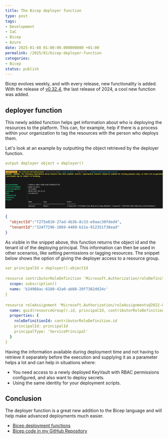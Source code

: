 ```yaml
---
title: The Bicep deployer function
type: post
tags:
- Development
- IaC
- Bicep
- Azure
date: 2025-01-08 01:00:00.000000000 +01:00
permalink: /2025/01/bicep-deployer-function
categories:
- Bicep
status: publish
---
```


Bicep evolves weekly, and with every release, new functionality is added. With the release of [v0.32.4](https://github.com/Azure/bicep/releases/tag/v0.32.4), the last release of 2024, a cool new function was added.

## deployer function

This newly added function helps get information about who is deploying the resources to the platform. This can, for example, help if there is a process within your organization to tag the resources with the person who deploys them.

Let's look at an example by outputting the object retrieved by the deployer function.

```yml
output deployer object = deployer()
```

![Bicep output deployer function](/assets/images/2025/deployer-output.png)

```json
{
  "objectId":"f275e010-27ad-4b3b-8c33-e9aac30fded4",
  "tenantId":"324f7296-1869-4489-b11e-912351f38ead"
}
```

As visible in the snippet above, this function returns the object id and the tenant id of the deploying principal. This information can then be used in other scenarios, like setting permissions or tagging resources. The snippet below shows the option of giving the deployer access to a resource group.

```yml
var principalId = deployer().objectId 

resource contributorRoleDefinition 'Microsoft.Authorization/roleDefinitions@2022-04-01' existing = {
  scope: subscription()
  name: 'b24988ac-6180-42a0-ab88-20f7382dd24c'
}

resource roleAssignment 'Microsoft.Authorization/roleAssignments@2022-04-01' = {
  name: guid(resourceGroup().id, principalId, contributorRoleDefinition.id)
  properties: {
    roleDefinitionId: contributorRoleDefinition.id
    principalId: principalId
    principalType: 'ServicePrincipal'
  }
}
```

Having the information available during deployment time and not having to retrieve it separately before the execution and supplying it as a parameter helps a lot and can help in situations where:

- You need access to a newly deployed KeyVault with RBAC permissions configured, and also want to deploy secrets.
- Using the same identity for your deployment scripts.

## Conclusion

The deployer function is a great new addition to the Bicep language and will help make advanced deployments much easier.

- [Bicep deployment functions](https://learn.microsoft.com/en-us/azure/azure-resource-manager/bicep/bicep-functions-deployment?WT.mc_id=AZ-MVP-5004255)
- [Bicep code in my GitHub Repository](https://github.com/maikvandergaag/msft-bicep/tree/main/examples/deployment)
